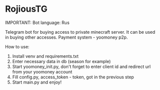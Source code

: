 # RojiousTG
IMPORTANT: Bot language: Rus

Telegram bot for buying access to private minecraft server. It can be used in buying other accesses. Payment system - yoomoney p2p.

How to use:
1) Install venv and requirements.txt
2) Enter necessary data in db (season for example)
3) Start yoomoney_init.py, don't forget to enter client id and redirect url from your yoomoney account
4) Fill config.py, access_token - token, got in the previous step
5) Start main.py and enjoy!

